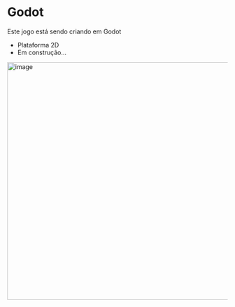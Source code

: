 # Godot
Este jogo está sendo criando em Godot  
- Plataforma 2D
- Em construção...



<img width="545" alt="image" src="https://user-images.githubusercontent.com/75912890/187301330-a779411e-ff1e-4e58-9696-2d9f22654b0a.png">

